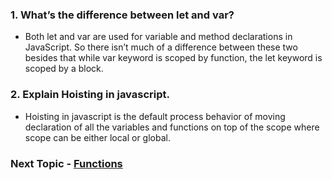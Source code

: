 ### 1. What’s the difference between let and var?
- Both let and var are used for variable and method declarations in JavaScript. So there isn’t much of a difference between these two besides that while var keyword is scoped by function, the let keyword is scoped by a block.

### 2. Explain Hoisting in javascript. 
- Hoisting in javascript is the default process behavior of moving declaration of all the variables and functions on top of the scope where scope can be either local or global. 


### Next Topic - [Functions](https://github.com/piyush-agrawal6/Javascript-Interview-Questions/tree/master/e-Functions)
